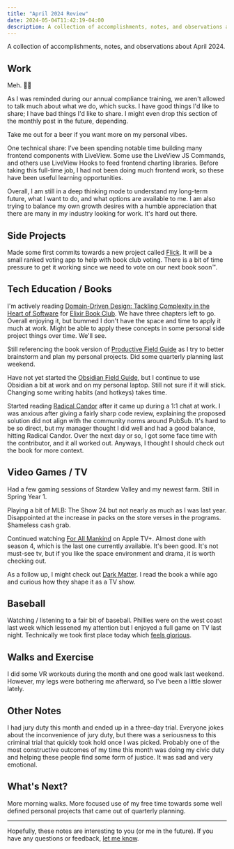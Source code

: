 ```yaml
---
title: "April 2024 Review"
date: 2024-05-04T11:42:19-04:00
description: A collection of accomplishments, notes, and observations about April 2024.
---
```


A collection of accomplishments, notes, and observations about April 2024.

## Work

Meh. 🤷‍♂️

As I was reminded during our annual compliance training, we aren't allowed to talk much about what we do, which sucks. I have good things I'd like to share; I have bad things I'd like to share. I might even drop this section of the monthly post in the future, depending.

Take me out for a beer if you want more on my personal vibes.

One technical share: I've been spending notable time building many frontend components with LiveView. Some use the LiveView JS Commands, and others use LiveView Hooks to feed frontend charting libraries. Before taking this full-time job, I had not been doing much frontend work, so these have been useful learning opportunities.

Overall, I am still in a deep thinking mode to understand my long-term future, what I want to do, and what options are available to me. I am also trying to balance my own growth desires with a humble appreciation that there are many in my industry looking for work. It's hard out there.

## Side Projects

Made some first commits towards a new project called [Flick](https://github.com/zorn/flick). It will be a small ranked voting app to help with book club voting. There is a bit of time pressure to get it working since we need to vote on our next book soon™.

## Tech Education / Books

I'm actively reading [Domain-Driven Design: Tackling Complexity in the Heart of Software](https://www.goodreads.com/book/show/179133.Domain_Driven_Design) for [Elixir Book Club](https://elixirbookclub.com/). We have three chapters left to go. Overall enjoying it, but bummed I don't have the space and time to apply it much at work. Might be able to apply these concepts in some personal side project things over time. We'll see.

Still referencing the book version of [Productive Field Guide](https://learn.macsparky.com/p/productivity-standard-24) as I try to better brainstorm and plan my personal projects. Did some quarterly planning last weekend.

Have not yet started the [Obsidian Field Guide](https://learn.macsparky.com/p/obsidianfg-plus), but I continue to use Obsidian a bit at work and on my personal laptop. Still not sure if it will stick. Changing some writing habits (and hotkeys) takes time.

Started reading [Radical Candor](https://bookshop.org/p/books/radical-candor-be-a-kick-ass-boss-without-losing-your-humanity-kim-scott/8486942) after it came up during a 1:1 chat at work. I was anxious after giving a fairly sharp code review, explaining the proposed solution did not align with the community norms around PubSub. It's hard to be so direct, but my manager thought I did well and had a good balance, hitting Radical Candor. Over the next day or so, I got some face time with the contributor, and it all worked out. Anyways, I thought I should check out the book for more context.

## Video Games / TV

Had a few gaming sessions of Stardew Valley and my newest farm. Still in Spring Year 1.

Playing a bit of MLB: The Show 24 but not nearly as much as I was last year. Disappointed at the increase in packs on the store verses in the programs. Shameless cash grab.

Continued watching [For All Mankind](https://tv.apple.com/us/show/for-all-mankind/umc.cmc.6wsi780sz5tdbqcf11k76mkp7) on Apple TV+. Almost done with season 4, which is the last one currently available. It's been good. It's not must-see tv, but if you like the space environment and drama, it is worth checking out.

As a follow up, I might check out [Dark Matter](https://www.apple.com/tv-pr/news/2024/04/apple-tv-debuts-trailer-for-dark-matter-starring-joel-edgerton-and-jennifer-connelly/). I read the book a while ago and curious how they shape it as a TV show.

## Baseball

Watching / listening to a fair bit of baseball. Phillies were on the west coast last week which lessened my attention but I enjoyed a full game on TV last night. Technically we took first place today which [feels glorious](https://jawns.club/@zorn/112382858144023954).

## Walks and Exercise

I did some VR workouts during the month and one good walk last weekend. However, my legs were bothering me afterward, so I've been a little slower lately.

## Other Notes

I had jury duty this month and ended up in a three-day trial. Everyone jokes about the inconvenience of jury duty, but there was a seriousness to this criminal trial that quickly took hold once I was picked. Probably one of the most constructive outcomes of my time this month was doing my civic duty and helping these people find some form of justice. It was sad and very emotional.

## What's Next?

More morning walks. More focused use of my free time towards some well defined personal projects that came out of quarterly planning. 

***

Hopefully, these notes are interesting to you (or me in the future). If you have any questions or feedback, [let me know](/contact).
